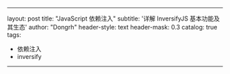 
---
layout: post
title: "JavaScript 依赖注入"
subtitle: '详解 InversifyJS 基本功能及其生态'
author: "Dongrh"
header-style: text
header-mask: 0.3
catalog: true
tags:
  - 依赖注入
  - inversify
---

